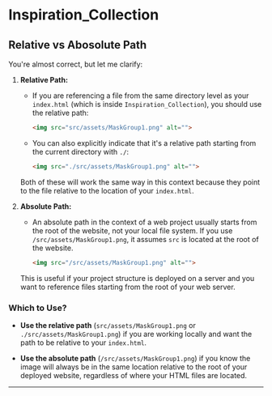 # Inspiration_Collection

## Relative vs Abosolute Path


You're almost correct, but let me clarify:

1. **Relative Path:**

   - If you are referencing a file from the same directory level as your `index.html` (which is inside `Inspiration_Collection`), you should use the relative path:
   
     ```html
     <img src="src/assets/MaskGroup1.png" alt="">
     ```
   
   - You can also explicitly indicate that it's a relative path starting from the current directory with `./`:
   
     ```html
     <img src="./src/assets/MaskGroup1.png" alt="">
     ```
   
   Both of these will work the same way in this context because they point to the file relative to the location of your `index.html`.

2. **Absolute Path:**

   - An absolute path in the context of a web project usually starts from the root of the website, not your local file system. If you use `/src/assets/MaskGroup1.png`, it assumes `src` is located at the root of the website.
   
     ```html
     <img src="/src/assets/MaskGroup1.png" alt="">
     ```

   This is useful if your project structure is deployed on a server and you want to reference files starting from the root of your web server.

### Which to Use?

- **Use the relative path** (`src/assets/MaskGroup1.png` or `./src/assets/MaskGroup1.png`) if you are working locally and want the path to be relative to your `index.html`.

- **Use the absolute path** (`/src/assets/MaskGroup1.png`) if you know the image will always be in the same location relative to the root of your deployed website, regardless of where your HTML files are located.

----

